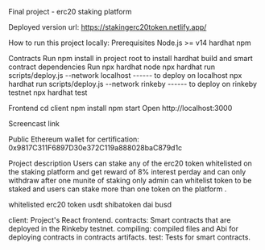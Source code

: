 Final project - erc20 staking platform

Deployed version url:
https://stakingerc20token.netlify.app/

How to run this project locally:
Prerequisites
Node.js >= v14
hardhat 
npm

Contracts
Run npm install in project root to install hardhat build and smart contract dependencies
Run npx hardhat node
npx hardhat run scripts/deploy.js --network localhost          ------   to deploy on localhost
npx hardhat run scripts/deploy.js --network rinkeby            ------   to deploy on rinkeby testnet
npx hardhat test

Frontend
cd client
npm install
npm start
Open http://localhost:3000

Screencast link


Public Ethereum wallet for certification:
0x9817C311F6897D30e372C119a888028baC879d1c

Project description
Users can stake any of the erc20 token whitelisted on the staking platform and get reward of 8% interest perday and  can  only withdraw after one munite of staking  only admin can whitelist token to be staked
and users can stake more than one token on the platform .

whitelisted erc20 token
usdt
shibatoken
dai
busd


client: Project's React frontend.
contracts: Smart contracts that are deployed in the Rinkeby testnet.
compiling: compiled files and Abi for deploying contracts in contracts artifacts.
test: Tests for smart contracts.
